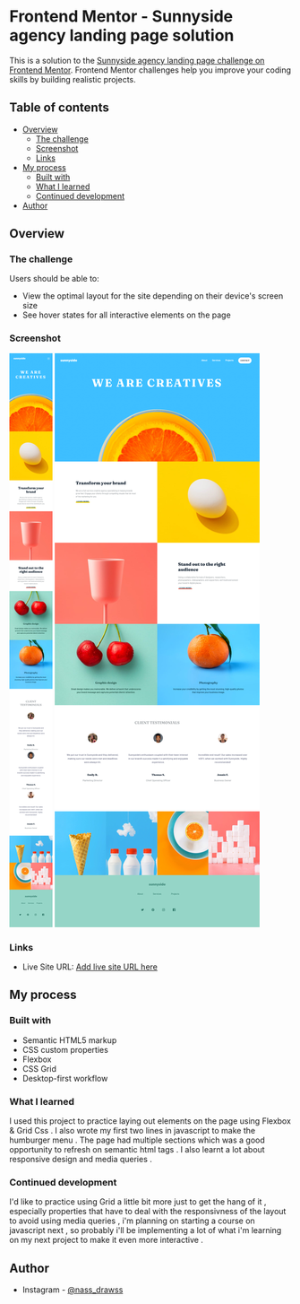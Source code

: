 # Frontend Mentor - Sunnyside agency landing page solution

This is a solution to the [Sunnyside agency landing page challenge on Frontend Mentor](https://www.frontendmentor.io/challenges/sunnyside-agency-landing-page-7yVs3B6ef). Frontend Mentor challenges help you improve your coding skills by building realistic projects.

## Table of contents

- [Overview](#overview)
  - [The challenge](#the-challenge)
  - [Screenshot](#screenshot)
  - [Links](#links)
- [My process](#my-process)
  - [Built with](#built-with)
  - [What I learned](#what-i-learned)
  - [Continued development](#continued-development)
- [Author](#author)



## Overview

### The challenge

Users should be able to:

- View the optimal layout for the site depending on their device's screen size
- See hover states for all interactive elements on the page

### Screenshot

![Mobile Design :](./screenshots/screenshot--mobile.png)
![Desktop Design :](./screenshots/screenshot--desktop.png)


### Links

- Live Site URL: [Add live site URL here](https://bit.ly/3vpohE7)

## My process

### Built with

- Semantic HTML5 markup
- CSS custom properties
- Flexbox
- CSS Grid
- Desktop-first workflow

### What I learned

I used this project to practice laying out elements on the page using Flexbox & Grid Css . I also wrote my first two lines in javascript to make the humburger menu . The page had multiple sections which was a good opportunity to refresh on semantic html tags . I also learnt a lot about responsive design and media queries .

### Continued development

I'd like to practice using Grid a little bit more just to get the hang of it , especially properties that have to deal with the responsivness of the layout to avoid using media queries , i'm planning on starting a course on javascript next , so probably i'll be implementing a lot of what i'm learning on my next project to make it even more interactive .

## Author

- Instagram - [@nass_drawss](https://www.instagram.com/nass_drawss)